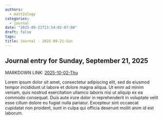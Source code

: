 ```yaml
---
authors:
  - matt2ology
categories:
  - journal
date: "2025-09-21T23:54:02-07:00"
draft: false
tags:
title: Journal - 2025-09-21-Sun
---
```


## Journal entry for Sunday, September 21, 2025

MARKDOWN LINK: [2025-10-02-Thu](2025-10-02-Thu.md)

Lorem ipsum dolor sit amet, consectetur adipiscing elit, sed do eiusmod tempor incididunt ut labore et dolore magna aliqua. Ut enim ad minim veniam, quis nostrud exercitation ullamco laboris nisi ut aliquip ex ea commodo consequat. Duis aute irure dolor in reprehenderit in voluptate velit esse cillum dolore eu fugiat nulla pariatur. Excepteur sint occaecat cupidatat non proident, sunt in culpa qui officia deserunt mollit anim id est laborum.
